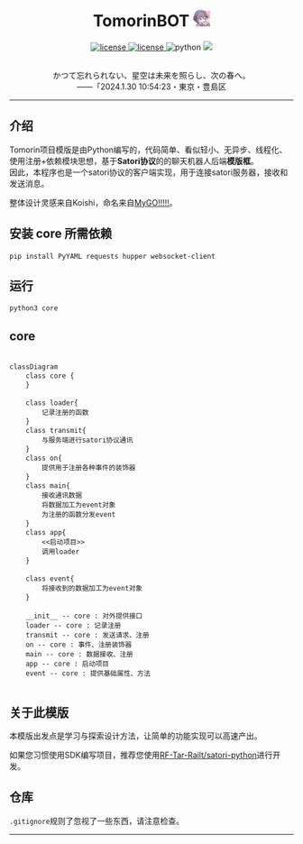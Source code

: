 


<h1 align="center"> TomorinBOT  <img src="./DemoProject2/register/example/eg.jpg" width="30" height="30" alt="nonebot"/> </div></h1>


<p align="center">

<a href="https://github.com/kumoSleeping/TomorinBot/blob/main/core/__init__.py#L8C1-L8C22">
    <img src="https://img.shields.io/badge/TomorinBOT%20v3-blue" alt="license">
  </a>

<a href="https://img.shields.io/github/license/kumoSleeping/TomorinBot">
    <img src="https://img.shields.io/github/license/kumoSleeping/TomorinBot" alt="license">
  </a>

  <img src="https://img.shields.io/badge/python-3.7+-blue?logo=python&logoColor=edb641" alt="python">

  <a href="https://satori.js.org/zh-CN/">
    <img src="https://img.shields.io/badge/Satori-v1-black?style=social">
  </a>

</p>
<p align="center">
<br>  かつて忘れられない、星空は未来を照らし、次の春へ。
<br>
――「2024.1.30 10:54:23・東京・豊島区
<br> 

***
## 介绍


Tomorin项目模版是由Python编写的，代码简单、看似轻小、无异步、线程化、使用注册+依赖模块思想，基于**Satori协议**的的聊天机器人后端**模版框**。     
因此，本程序也是一个satori协议的客户端实现，用于连接satori服务器，接收和发送消息。

整体设计灵感来自Koishi，命名来自[MyGO!!!!!](https://zh.moegirl.org.cn/MyGO!!!!!)。

## 安装 core 所需依赖

```shell
pip install PyYAML requests hupper websocket-client
```

## 运行

```shell
python3 core
```

## core


```mermaid

classDiagram
    class core { 
    }

    class loader{
        记录注册的函数
    }
    class transmit{
        与服务端进行satori协议通讯
    }
    class on{
        提供用于注册各种事件的装饰器
    }
    class main{
        接收通讯数据
        将数据加工为event对象
        为注册的函数分发event
    }
    class app{
        <<启动项目>>
        调用loader
    }

    class event{
        将接收到的数据加工为event对象
    }

    __init__ -- core : 对外提供接口
    loader -- core : 记录注册
    transmit -- core : 发送请求、注册
    on -- core : 事件、注册装饰器
    main -- core : 数据接收、注册
    app -- core : 启动项目
    event -- core : 提供基础属性、方法


```





## 关于此模版
本模版出发点是学习与探索设计方法，让简单的功能实现可以高速产出。 


如果您习惯使用SDK编写项目，推荐您使用[RF-Tar-Railt/satori-python](https://github.com/RF-Tar-Railt/satori-python/releases/tag/v0.4.0)进行开发。

## 仓库
`.gitignore`规则了忽视了一些东西，请注意检查。


------



